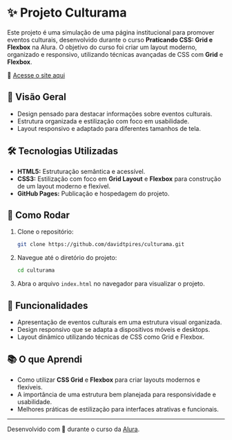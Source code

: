 # ✨ Projeto Culturama

Este projeto é uma simulação de uma página institucional para promover eventos culturais, desenvolvido durante o curso **Praticando CSS: Grid e Flexbox** na Alura. O objetivo do curso foi criar um layout moderno, organizado e responsivo, utilizando técnicas avançadas de CSS com **Grid** e **Flexbox**.

🔗 [Acesse o site aqui](https://davidtpires.github.io/culturama/)

## 🎨 Visão Geral

- Design pensado para destacar informações sobre eventos culturais.
- Estrutura organizada e estilização com foco em usabilidade.
- Layout responsivo e adaptado para diferentes tamanhos de tela.

## 🛠️ Tecnologias Utilizadas

- **HTML5:** Estruturação semântica e acessível.
- **CSS3:** Estilização com foco em **Grid Layout** e **Flexbox** para construção de um layout moderno e flexível.
- **GitHub Pages:** Publicação e hospedagem do projeto.

## 🚀 Como Rodar

1. Clone o repositório:
   ```bash
   git clone https://github.com/davidtpires/culturama.git
   ```

2. Navegue até o diretório do projeto:
   ```bash
   cd culturama
   ```

3. Abra o arquivo `index.html` no navegador para visualizar o projeto.

## 🌟 Funcionalidades

- Apresentação de eventos culturais em uma estrutura visual organizada.
- Design responsivo que se adapta a dispositivos móveis e desktops.
- Layout dinâmico utilizando técnicas de CSS como Grid e Flexbox.

## 📚 O que Aprendi

- Como utilizar **CSS Grid** e **Flexbox** para criar layouts modernos e flexíveis.
- A importância de uma estrutura bem planejada para responsividade e usabilidade.
- Melhores práticas de estilização para interfaces atrativas e funcionais.

---

Desenvolvido com 💙 durante o curso da [Alura](https://cursos.alura.com.br/course/praticando-css-grid-flexbox).
